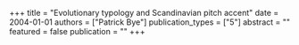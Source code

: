 +++
title = "Evolutionary typology and Scandinavian pitch accent"
date = 2004-01-01
authors = ["Patrick Bye"]
publication_types = ["5"]
abstract = ""
featured = false
publication = ""
+++

